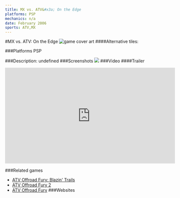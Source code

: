 ```yaml
---
title: MX vs. ATV&#x3a; On the Edge
platforms: PSP
mechanics: n/a
date: February 2006
sports: ATV,MX
---
```

#MX vs. ATV: On the Edge
![game cover art](//images.igdb.com/igdb/image/upload/t_cover_big/qjh9vovd8qi5rrsdq4e0.jpg "Logo Title Text 1")
####Alternative tiles:

###Platforms
PSP

###Description:
undefined
###Screenshots
<a target="_blank" href="//images.igdb.com/igdb/image/upload/t_cover_big/mtyhwbbetmiozrmf7qbh.jpg"><img src="//images.igdb.com/igdb/image/upload/t_thumb/mtyhwbbetmiozrmf7qbh.jpg"/></a>
###Video
####Trailer

<iframe width="560" height="315" src="https://www.youtube.com/embed/q7854iagIFA" frameborder="0" allowfullscreen></iframe>

###Related games
* [ATV Offroad Fury: Blazin' Trails](/games/atv-offroad-fury-blazin-trails-8272/)
* [ATV Offroad Fury 2](/games/atv-offroad-fury-2-8270/)
* [ATV Offroad Fury](/games/atv-offroad-fury-8269/)
###Websites

